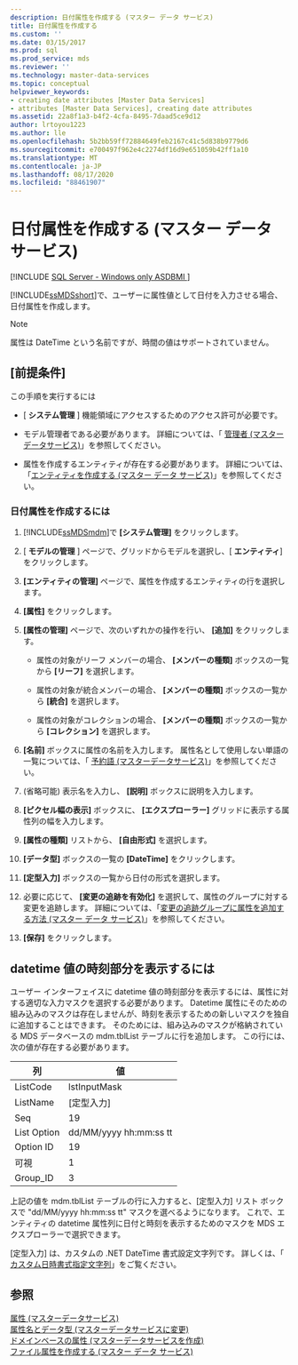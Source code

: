 ```yaml
---
description: 日付属性を作成する (マスター データ サービス)
title: 日付属性を作成する
ms.custom: ''
ms.date: 03/15/2017
ms.prod: sql
ms.prod_service: mds
ms.reviewer: ''
ms.technology: master-data-services
ms.topic: conceptual
helpviewer_keywords:
- creating date attributes [Master Data Services]
- attributes [Master Data Services], creating date attributes
ms.assetid: 22a8f1a3-b4f2-4cfa-8495-7daad5ce9d12
author: lrtoyou1223
ms.author: lle
ms.openlocfilehash: 5b2bb59ff72884649feb2167c41c5d838b9779d6
ms.sourcegitcommit: e700497f962e4c2274df16d9e651059b42ff1a10
ms.translationtype: MT
ms.contentlocale: ja-JP
ms.lasthandoff: 08/17/2020
ms.locfileid: "88461907"
---
```

# <a name="create-a-date-attribute-master-data-services"></a>日付属性を作成する (マスター データ サービス)

[!INCLUDE [SQL Server - Windows only ASDBMI  ](../includes/applies-to-version/sql-windows-only-asdbmi.md)]

  [!INCLUDE[ssMDSshort](../includes/ssmdsshort-md.md)]で、ユーザーに属性値として日付を入力させる場合、日付属性を作成します。  
  
> [!NOTE]  
>  属性は DateTime という名前ですが、時間の値はサポートされていません。  
  
## <a name="prerequisites"></a>[前提条件]  
 この手順を実行するには  
  
-   [ **システム管理** ] 機能領域にアクセスするためのアクセス許可が必要です。  
  
-   モデル管理者である必要があります。 詳細については、「 [管理者 &#40;マスターデータサービス&#41;](../master-data-services/administrators-master-data-services.md)」を参照してください。  
  
-   属性を作成するエンティティが存在する必要があります。 詳細については、「[エンティティを作成する (マスター データ サービス)](../master-data-services/create-an-entity-master-data-services.md)」を参照してください。  
  
### <a name="to-create-a-date-attribute"></a>日付属性を作成するには  
  
1.  [!INCLUDE[ssMDSmdm](../includes/ssmdsmdm-md.md)]で **[システム管理]** をクリックします。  
  
2.  [ **モデルの管理** ] ページで、グリッドからモデルを選択し、[ **エンティティ**] をクリックします。  
  
3.  **[エンティティの管理]** ページで、属性を作成するエンティティの行を選択します。  
  
4.  **[属性]** をクリックします。  
  
5.  **[属性の管理]** ページで、次のいずれかの操作を行い、 **[追加]** をクリックします。  
  
    -   属性の対象がリーフ メンバーの場合、 **[メンバーの種類]** ボックスの一覧から **[リーフ]** を選択します。  
  
    -   属性の対象が統合メンバーの場合、 **[メンバーの種類]** ボックスの一覧から **[統合]** を選択します。  
  
    -   属性の対象がコレクションの場合、 **[メンバーの種類]** ボックスの一覧から **[コレクション]** を選択します。  
  
6.  **[名前]** ボックスに属性の名前を入力します。 属性名として使用しない単語の一覧については、「 [予約語 &#40;マスターデータサービス&#41;](../master-data-services/reserved-words-master-data-services.md)」を参照してください。  
  
7.  (省略可能) 表示名を入力し、 **[説明]** ボックスに説明を入力します。  
  
8.  **[ピクセル幅の表示]** ボックスに、 **[エクスプローラー]** グリッドに表示する属性列の幅を入力します。  
  
9. **[属性の種類]** リストから、 **[自由形式]** を選択します。  
  
10. **[データ型]** ボックスの一覧の **[DateTime]** をクリックします。  
  
11. **[定型入力]** ボックスの一覧から日付の形式を選択します。  
  
12. 必要に応じて、 **[変更の追跡を有効化]** を選択して、属性のグループに対する変更を追跡します。 詳細については、「[変更の追跡グループに属性を追加する方法 (マスター データ サービス)](../master-data-services/add-attributes-to-a-change-tracking-group-master-data-services.md)」を参照してください。  
  
13. **[保存]** をクリックします。  
  
## <a name="to-display-the-time-portion-of-a-datetime-value"></a>datetime 値の時刻部分を表示するには  
 ユーザー インターフェイスに datetime 値の時刻部分を表示するには、属性に対する適切な入力マスクを選択する必要があります。 Datetime 属性にそのための組み込みのマスクは存在しませんが、時刻を表示するための新しいマスクを独自に追加することはできます。 そのためには、組み込みのマスクが格納されている MDS データベースの mdm.tblList テーブルに行を追加します。 この行には、次の値が存在する必要があります。  
  
|列|値|  
|-|-|  
|ListCode|lstInputMask|  
|ListName|[定型入力]|  
|Seq|19|  
|List Option|dd/MM/yyyy hh:mm:ss tt|  
|Option ID|19|  
|可視|1|  
|Group_ID|3|  
  
 上記の値を mdm.tblList テーブルの行に入力すると、[定型入力] リスト ボックスで "dd/MM/yyyy hh:mm:ss tt" マスクを選べるようになります。 これで、エンティティの datetime 属性列に日付と時刻を表示するためのマスクを MDS エクスプローラーで選択できます。  
  
 [定型入力] は、カスタムの .NET DateTime 書式設定文字列です。 詳しくは、「 [カスタム日時書式指定文字列](https://msdn.microsoft.com/library/8kb3ddd4\(v=vs.110\).aspx)」をご覧ください。  
  
## <a name="see-also"></a>参照  
 [属性 &#40;マスターデータサービス&#41;](../master-data-services/attributes-master-data-services.md)   
 [属性名とデータ型 &#40;マスターデータサービスに変更&#41;](../master-data-services/change-an-attribute-name-and-data-type-master-data-services.md)   
 [ドメインベースの属性 &#40;マスターデータサービスを作成&#41;](../master-data-services/create-a-domain-based-attribute-master-data-services.md)   
 [ファイル属性を作成する (マスター データ サービス)](../master-data-services/create-a-file-attribute-master-data-services.md)  
  
  
